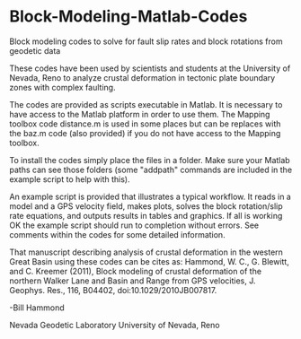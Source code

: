 # Block-Modeling-Matlab-Codes
Block modeling codes to solve for fault slip rates and block rotations from geodetic data

These codes have been used by scientists and students at the University of Nevada, Reno to analyze crustal deformation in tectonic plate boundary zones with complex faulting. 

The codes are provided as scripts executable in Matlab.  It is necessary to have access to the Matlab platform in order to use them. The Mapping toolbox code distance.m is used in some places but can be replaces with the baz.m code (also provided) if you do not have access to the Mapping toolbox. 

To install the codes simply place the files in a folder.  Make sure your Matlab paths can see those folders (some "addpath" commands are included in the example script to help with this).  

An example script is provided that illustrates a typical workflow.  It reads in a model and a GPS velocity field, makes plots, solves the block rotation/slip rate equations, and outputs results in tables and graphics. If all is working OK the example script should run to completion without errors. See comments within the codes for some detailed information.

That manuscript describing analysis of crustal deformation in the western Great Basin using these codes can be cites as:
Hammond, W. C., G. Blewitt, and C. Kreemer (2011), Block modeling of crustal deformation of the northern Walker Lane and Basin and Range from GPS velocities, J. Geophys. Res., 116, B04402, doi:10.1029/2010JB007817.  

-Bill Hammond

Nevada Geodetic Laboratory
University of Nevada, Reno
